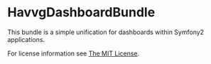 # HavvgDashboardBundle

This bundle is a simple unification for dashboards within Symfony2 applications.

For license information see [The MIT License](Resources/meta/LICENSE).
